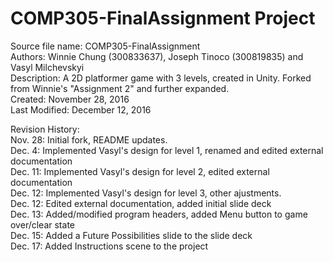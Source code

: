 # COMP305-FinalAssignment Project  

Source file name: COMP305-FinalAssignment  
Authors: Winnie Chung (300833637), Joseph Tinoco (300819835) and Vasyl Milchevskyi  
Description: A 2D platformer game with 3 levels, created in Unity. Forked from Winnie's "Assignment 2" and further expanded.  
Created: November 28, 2016  
Last Modified: December 12, 2016  
  
Revision History:  
Nov. 28: Initial fork, README updates.  
Dec. 4: Implemented Vasyl's design for level 1, renamed and edited external documentation  
Dec. 11: Implemented Vasyl's design for level 2, edited external documentation  
Dec. 12: Implemented Vasyl's design for level 3, other ajustments.  
Dec. 12: Edited external documentation, added initial slide deck  
Dec. 13: Added/modified program headers, added Menu button to game over/clear state  
Dec. 15: Added a Future Possibilities slide to the slide deck  
Dec. 17: Added Instructions scene to the project    